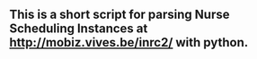 ## This is a short script for parsing Nurse Scheduling Instances at http://mobiz.vives.be/inrc2/ with python.
